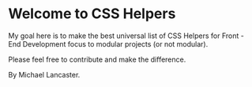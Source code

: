 Welcome to CSS Helpers
===========

My goal here is to make the best universal list of CSS Helpers for Front - End Development focus to modular projects (or not modular).

Please feel free to contribute and make the difference.

By Michael Lancaster.